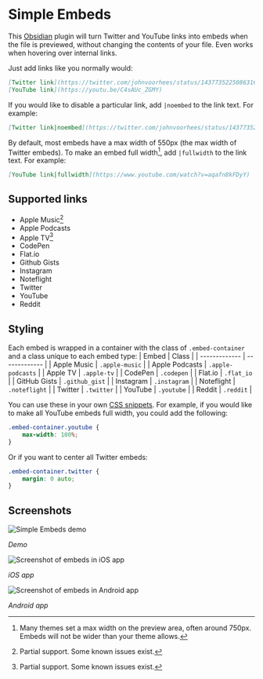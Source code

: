 # Simple Embeds

This [Obsidian](https://obsidian.md) plugin will turn Twitter and YouTube links into embeds when the file is previewed, without changing the contents of your file. Even works when hovering over internal links. 

Just add links like you normally would:

```md
[Twitter link](https://twitter.com/johnvoorhees/status/1437735225086316548?s=21)
[YouTube link](https://youtu.be/C4sAUc_ZGMY)
```

If you would like to disable a particular link, add `|noembed` to the link text. For example:
```md
[Twitter link|noembed](https://twitter.com/johnvoorhees/status/1437735225086316548?s=21)
```

By default, most embeds have a max width of 550px (the max width of Twitter embeds). To make an embed full width[^1], add `|fullwidth` to the link text. For example:

```md
[YouTube link|fullwidth](https://www.youtube.com/watch?v=aqafn8kFDyY)
```
## Supported links

- Apple Music[^2]
- Apple Podcasts
- Apple TV[^2]
- CodePen
- Flat.io
- Github Gists
- Instagram
- Noteflight
- Twitter
- YouTube
- Reddit

## Styling

Each embed is wrapped in a container with the class of `.embed-container` and a class unique to each embed type:
| Embed | Class |
| ------------- | ------------- |
| Apple Music | `.apple-music` |
| Apple Podcasts | `.apple-podcasts` |
| Apple TV | `.apple-tv` |
| CodePen | `.codepen` |
| Flat.io | `.flat_io` |
| GitHub Gists | `.github_gist` |
| Instagram | `.instagram` |
| Noteflight | `.noteflight` |
| Twitter | `.twitter` |
| YouTube | `.youtube` |
| Reddit | `.reddit` |

You can use these in your own [CSS snippets](https://help.obsidian.md/How+to/Add+custom+styles#Use+Themes+and+or+CSS+snippets). For example, if you would like to make all YouTube embeds full width, you could add the following:

```css
.embed-container.youtube {
    max-width: 100%;
} 
```

Or if you want to center all Twitter embeds:

```css
.embed-container.twitter {
    margin: 0 auto;
}
```

## Screenshots

![Simple Embeds demo](https://raw.githubusercontent.com/samwarnick/obsidian-simple-embeds/main/screenshots/demo.gif)

_Demo_

![Screenshot of embeds in iOS app](https://raw.githubusercontent.com/samwarnick/obsidian-simple-embeds/main/screenshots/ios.png)

_iOS app_

![Screenshot of embeds in Android app](https://raw.githubusercontent.com/samwarnick/obsidian-simple-embeds/main/screenshots/android.png)

_Android app_

[^1]: Many themes set a max width on the preview area, often around 750px. Embeds will not be wider than your theme allows.
[^2]: Partial support. Some known issues exist.
